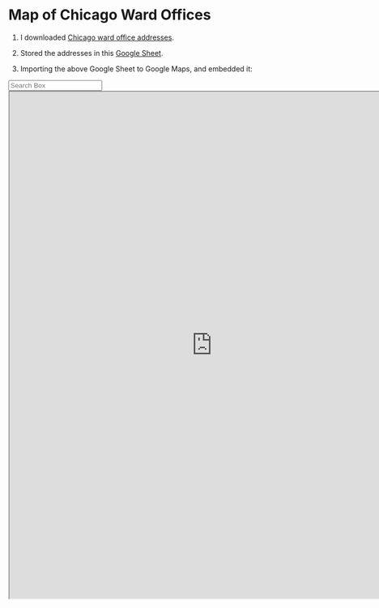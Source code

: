 # Map of Chicago Ward Offices

1. I downloaded [Chicago ward office addresses](https://www.chicago.gov/city/en/depts/other/dataset/wards.html).

2. Stored the addresses in this [Google Sheet](https://docs.google.com/spreadsheets/d/15q_zY1z3AEo4xngAWcphxT_RiMim_ik2Z-yLLmK487U/edit?usp=sharing).

3. Importing the above Google Sheet to Google Maps, and embedded it:

<input id="pac-input" class="controls" type="text" placeholder="Search Box">
<div id="map"></div>
<iframe src="https://www.google.com/maps/d/u/0/embed?mid=14Rxn6ZwGMP4LSn7p959a6hTDaDpEIal1" width="800" height="1000"></iframe>

